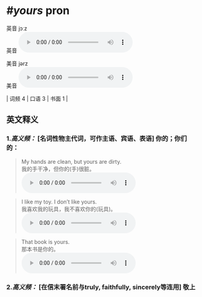 # ***\#yours*** pron
英音 jɔːz  
英音
<audio src="./media/yours-B.aac" controls="controls"></audio>

美音 jərz  
美音
<audio src="./media/yours.aac" controls="controls"></audio>



| 词频 4 | 口语 3 | 书面 1 |  

英文释义
---
### 1.*高义频：* **[名词性物主代词，可作主语、宾语、表语] 你的；你们的：**  

 > My hands are clean, but yours are dirty.  
 > 我的手干净，但你的(手)很脏。    
<audio src="./media/1-yours.aac" controls="controls"></audio>

 > I like my toy. I don’t like yours.   
 > 我喜欢我的玩具，我不喜欢你的(玩具)。    
<audio src="./media/2-yours.aac" controls="controls"></audio>

 > That book is yours.   
 > 那本书是你的。    
<audio src="./media/3-yours.aac" controls="controls"></audio>

### 2.*高义频：* **[在信末署名前与truly, faithfully, sincerely等连用] 敬上**  


